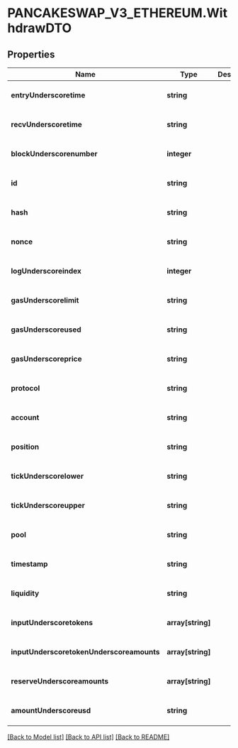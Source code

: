 # PANCAKESWAP_V3_ETHEREUM.WithdrawDTO

## Properties
Name | Type | Description | Notes
------------ | ------------- | ------------- | -------------
**entryUnderscoretime** | **string** |  | [optional] [default to null]
**recvUnderscoretime** | **string** |  | [optional] [default to null]
**blockUnderscorenumber** | **integer** |  | [optional] [default to null]
**id** | **string** |  | [optional] [default to null]
**hash** | **string** |  | [optional] [default to null]
**nonce** | **string** |  | [optional] [default to null]
**logUnderscoreindex** | **integer** |  | [optional] [default to null]
**gasUnderscorelimit** | **string** |  | [optional] [default to null]
**gasUnderscoreused** | **string** |  | [optional] [default to null]
**gasUnderscoreprice** | **string** |  | [optional] [default to null]
**protocol** | **string** |  | [optional] [default to null]
**account** | **string** |  | [optional] [default to null]
**position** | **string** |  | [optional] [default to null]
**tickUnderscorelower** | **string** |  | [optional] [default to null]
**tickUnderscoreupper** | **string** |  | [optional] [default to null]
**pool** | **string** |  | [optional] [default to null]
**timestamp** | **string** |  | [optional] [default to null]
**liquidity** | **string** |  | [optional] [default to null]
**inputUnderscoretokens** | **array[string]** |  | [optional] [default to null]
**inputUnderscoretokenUnderscoreamounts** | **array[string]** |  | [optional] [default to null]
**reserveUnderscoreamounts** | **array[string]** |  | [optional] [default to null]
**amountUnderscoreusd** | **string** |  | [optional] [default to null]

[[Back to Model list]](../README.md#documentation-for-models) [[Back to API list]](../README.md#documentation-for-api-endpoints) [[Back to README]](../README.md)


